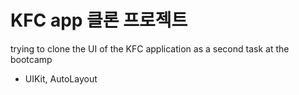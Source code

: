 # KFC app 클론 프로젝트
trying to clone the UI of the KFC application as a second task at the bootcamp


* UIKit, AutoLayout

